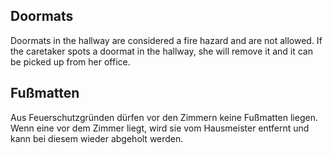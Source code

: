 <!-- English -->
## Doormats
Doormats in the hallway are considered a fire hazard and are not allowed. If the caretaker spots a doormat in the hallway, she will remove it and it can be picked up from her office.

<!-- Deutsch -->
## Fußmatten
Aus Feuerschutzgründen dürfen vor den Zimmern keine Fußmatten liegen. Wenn eine vor dem Zimmer liegt, wird sie vom Hausmeister entfernt und kann bei diesem wieder abgeholt werden.